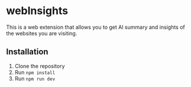 # webInsights

This is a web extension that allows you to get AI summary and insights of the websites you are visiting.

## Installation

1. Clone the repository
2. Run `npm install`
3. Run `npm run dev`